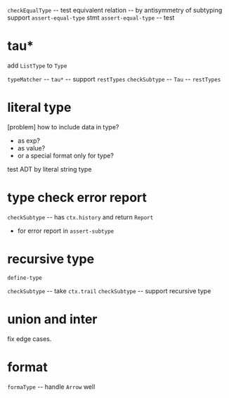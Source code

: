 `checkEqualType` -- test equivalent relation -- by antisymmetry of subtyping
support `assert-equal-type` stmt
`assert-equal-type` -- test

# tau*

add `ListType` to `Type`

`typeMatcher` -- `tau*` -- support `restTypes`
`checkSubtype` -- `Tau` -- `restTypes`

# literal type

[problem] how to include data in type?

- as exp?
- as value?
- or a special format only for type?

test ADT by literal string type

# type check error report

`checkSubtype` -- has `ctx.history` and return `Report`

- for error report in `assert-subtype`

# recursive type

`define-type`

`checkSubtype` -- take `ctx.trail`
`checkSubtype` -- support recursive type

# union and inter

fix edge cases.

# format

`formaType` -- handle `Arrow` well
